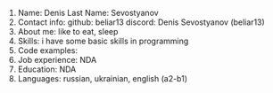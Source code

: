 1. Name: Denis Last Name: Sevostyanov
2. Contact info:
github: beliar13
discord: Denis Sevostyanov (beliar13)
3. About me: like to eat, sleep
4. Skills: i have some basic skills in programming
5. Code examples:
6. Job experience: NDA
7. Education: NDA
8. Languages: russian, ukrainian, english (a2-b1)
